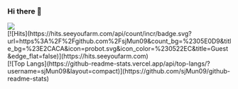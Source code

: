 ### Hi there 👋

<!--
**sjMun09/sjMun09** is a ✨ _special_ ✨ repository because its `README.md` (this file) appears on your GitHub profile.

Here are some ideas to get you started:

- 🔭 I’m currently working on ...
- 🌱 I’m currently learning ...
- 👯 I’m looking to collaborate on ...
- 🤔 I’m looking for help with ...
- 💬 Ask me about ...
- 📫 How to reach me: ...
- 😄 Pronouns: ...
- ⚡ Fun fact: ...
-->
<div><img src="https://img.shields.io/badge/Spring-61DAFB?style=flat&logo=#6DB33F&logoColor=green"/></div
   
   <div>
   [![Hits](https://hits.seeyoufarm.com/api/count/incr/badge.svg?url=https%3A%2F%2Fgithub.com%2FsjMun09&count_bg=%2305E0D9&title_bg=%23E2CACA&icon=probot.svg&icon_color=%230522EC&title=Guest&edge_flat=false)](https://hits.seeyoufarm.com)
   </div>
   
   <div>
   [![Top Langs](https://github-readme-stats.vercel.app/api/top-langs/?username=sjMun09&layout=compact)](https://github.com/sjMun09/github-readme-stats)
   </div>
